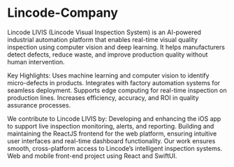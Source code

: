 # Lincode-Company
Lincode LIVIS (Lincode Visual Inspection System) is an AI-powered industrial automation platform that enables real-time visual quality inspection using computer vision and deep learning. It helps manufacturers detect defects, reduce waste, and improve production quality without human intervention.

Key Highlights:
Uses machine learning and computer vision to identify micro-defects in products.
Integrates with factory automation systems for seamless deployment.
Supports edge computing for real-time inspection on production lines.
Increases efficiency, accuracy, and ROI in quality assurance processes.

We contribute to Lincode LIVIS by:
Developing and enhancing the iOS app to support live inspection monitoring, alerts, and reporting.
Building and maintaining the ReactJS frontend for the web platform, ensuring intuitive user interfaces and real-time dashboard functionality.
Our work ensures smooth, cross-platform access to Lincode’s intelligent inspection systems. Web and mobile front-end project using React and SwiftUI.
